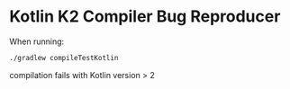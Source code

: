 # Kotlin K2 Compiler Bug Reproducer

When running:
```bash
./gradlew compileTestKotlin
```
compilation fails with Kotlin version > 2
